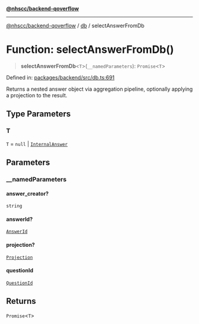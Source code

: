 [**@nhscc/backend-qoverflow**](../../README.md)

***

[@nhscc/backend-qoverflow](../../README.md) / [db](../README.md) / selectAnswerFromDb

# Function: selectAnswerFromDb()

> **selectAnswerFromDb**\<`T`\>(`__namedParameters`): `Promise`\<`T`\>

Defined in: [packages/backend/src/db.ts:691](https://github.com/nhscc/qoverflow.api.hscc.bdpa.org/blob/7f72ded3e1b4a649a6466e0d002164176291fadc/packages/backend/src/db.ts#L691)

Returns a nested answer object via aggregation pipeline, optionally applying
a projection to the result.

## Type Parameters

### T

`T` = `null` \| [`InternalAnswer`](../type-aliases/InternalAnswer.md)

## Parameters

### \_\_namedParameters

#### answer_creator?

`string`

#### answerId?

[`AnswerId`](../interfaces/AnswerId.md)

#### projection?

[`Projection`](../type-aliases/Projection.md)

#### questionId

[`QuestionId`](../interfaces/QuestionId.md)

## Returns

`Promise`\<`T`\>
